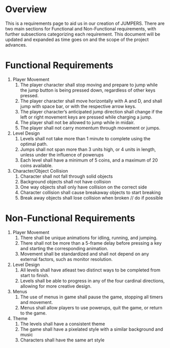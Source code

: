 # Overview

This is a requirements page to aid us in our creation of JUMPERS. There are two main sections for Functional and Non-Functional requirements, with further subsections categorizing each requirement. This document will be updated and expanded as time goes on and the scope of the project advances.

# Functional Requirements
1. Player Movement
    1. The player character shall stop moving and prepare to jump while the jump button is being pressed down, regardless of other keys pressed.
    2. The player character shall move horizontally with A and D, and shall jump with space bar, or with the respective arrow keys.
    3. The player character’s anticipated jump direction shall change if the left or right movement keys are pressed while charging a jump.
    4. The player shall not be allowed to jump while in midair.
    5. The player shall not carry momentum through movement or jumps.
2. Level Design
    1. Levels shall not take more than 1 minute to complete using the optimal path.
    2. Jumps shall not span more than 3 units high, or 4 units in length, unless under the influence of powerups
    3. Each level shall have a minimum of 5 coins, and a maximum of 20 coins available.
3. Character/Object Collision
    1. Character shall not fall through solid objects
    2. Background objects shall not have collision
    3. One way objects shall only have collision on the correct side
    4. Character collision shall cause breakaway objects to start breaking
    5. Break away objects shall lose collision when broken // do if possible

# Non-Functional Requirements
1. Player Movement
    1. There shall be unique animations for idling, running, and jumping.
    2. There shall not be more than a 5-frame delay before pressing a key and starting the corresponding animation.
    3. Movement shall be standardized and shall not depend on any external factors, such as monitor resolution.
2. Level Design
    1. All levels shall have atleast two distinct ways to be completed from start to finish.
    4. Levels shall be able to progress in any of the four cardinal directions, allowing for more creative design.
3. Menus
    1. The use of menus in game shall pause the game, stopping all timers and movement.
    2. Menus shall allow players to use powerups, quit the game, or return to the game.
4. Theme
    1. The levels shall have a consistent theme
    2. The game shall have a pixelated style with a similar background and music
    3. Characters shall have the same art style

